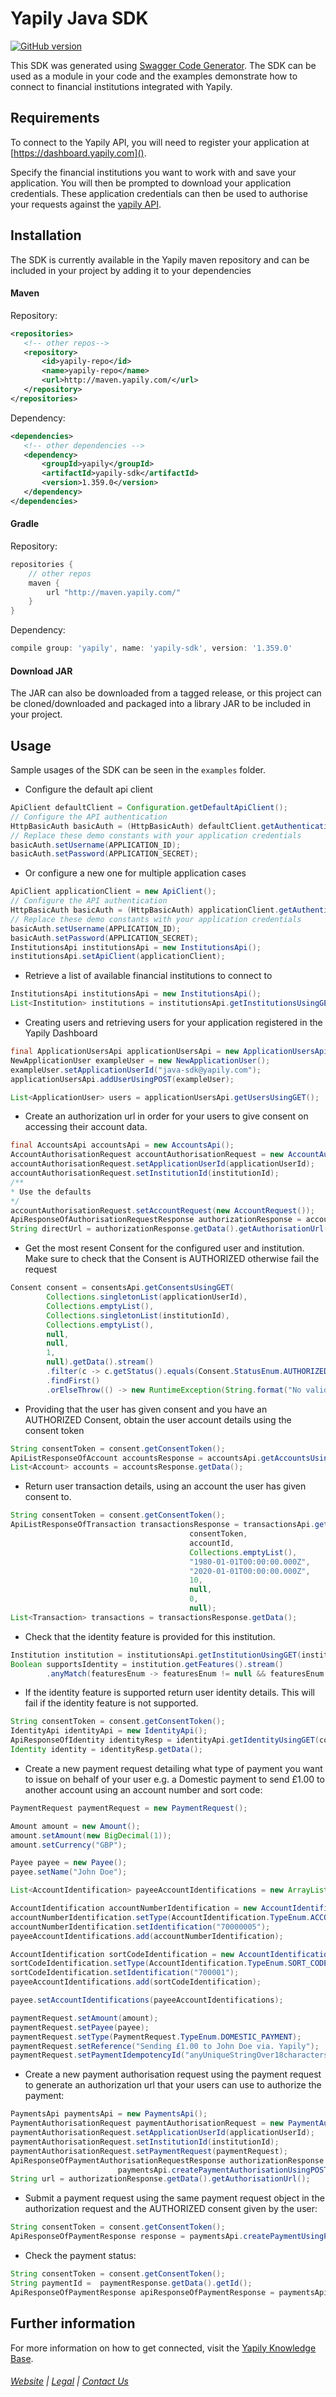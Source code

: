 # Yapily Java SDK
[![GitHub version](https://d25lcipzij17d.cloudfront.net/badge.svg?id=gh&type=6&v=1.359.0&x2=0)](http://badge.fury.io/gh/boennemann%2Fbadges)

This SDK was generated using [Swagger Code Generator](https://github.com/swagger-api/swagger-codegen). The SDK can be used as a module in your code and the examples demonstrate how to connect
to financial institutions integrated with Yapily.

## Requirements

To connect to the Yapily API, you will need to register your 
application at [https://dashboard.yapily.com]().

Specify the financial institutions you want to work with and save your application. You will then be prompted to download your application credentials. 
These application credentials can then be used to authorise your requests against the [yapily API](https://docs.yapily.com/#get-started).

## Installation

The SDK is currently available in the Yapily maven repository and 
can be included in your project 
by adding it to your dependencies

#### Maven

Repository:

```xml
<repositories>
   <!-- other repos-->
   <repository>
       <id>yapily-repo</id>
       <name>yapily-repo</name>
       <url>http://maven.yapily.com/</url>
   </repository>
</repositories>
```

Dependency:

```xml
<dependencies>
   <!-- other dependencies -->
   <dependency>
       <groupId>yapily</groupId>
       <artifactId>yapily-sdk</artifactId>
       <version>1.359.0</version>
   </dependency>
</dependencies>
```

#### Gradle

Repository:

```groovy
repositories {
    // other repos
    maven {
        url "http://maven.yapily.com/"
    }
}
```

Dependency:

```groovy
compile group: 'yapily', name: 'yapily-sdk', version: '1.359.0'
```

#### Download JAR

The JAR can also be downloaded from a tagged release, 
or this project can be cloned/downloaded and packaged into a 
library JAR to be included in your project.

## Usage

Sample usages of the SDK can be seen in the `examples` folder.

- Configure the default api client

```java
ApiClient defaultClient = Configuration.getDefaultApiClient();
// Configure the API authentication
HttpBasicAuth basicAuth = (HttpBasicAuth) defaultClient.getAuthentication("basicAuth");
// Replace these demo constants with your application credentials
basicAuth.setUsername(APPLICATION_ID);
basicAuth.setPassword(APPLICATION_SECRET);
```

- Or configure a new one for multiple application cases 

```java
ApiClient applicationClient = new ApiClient();
// Configure the API authentication
HttpBasicAuth basicAuth = (HttpBasicAuth) applicationClient.getAuthentication("basicAuth");
// Replace these demo constants with your application credentials
basicAuth.setUsername(APPLICATION_ID);
basicAuth.setPassword(APPLICATION_SECRET);
InstitutionsApi institutionsApi = new InstitutionsApi();
institutionsApi.setApiClient(applicationClient);
```

- Retrieve a list of available financial institutions to connect to

```java
InstitutionsApi institutionsApi = new InstitutionsApi();
List<Institution> institutions = institutionsApi.getInstitutionsUsingGET().getData();
```

- Creating users and retrieving users for your application registered in the Yapily Dashboard
```java
final ApplicationUsersApi applicationUsersApi = new ApplicationUsersApi();
NewApplicationUser exampleUser = new NewApplicationUser();
exampleUser.setApplicationUserId("java-sdk@yapily.com");
applicationUsersApi.addUserUsingPOST(exampleUser);

List<ApplicationUser> users = applicationUsersApi.getUsersUsingGET();
```

- Create an authorization url in order for your users to give consent on accessing their account data. 

```java
final AccountsApi accountsApi = new AccountsApi();
AccountAuthorisationRequest accountAuthorisationRequest = new AccountAuthorisationRequest();
accountAuthorisationRequest.setApplicationUserId(applicationUserId);
accountAuthorisationRequest.setInstitutionId(institutionId);
/**
* Use the defaults
*/
accountAuthorisationRequest.setAccountRequest(new AccountRequest());
ApiResponseOfAuthorisationRequestResponse authorizationResponse = accountsApi.initiateAccountRequestUsingPOST(accountAuthorisationRequest, null, null, null);
String directUrl = authorizationResponse.getData().getAuthorisationUrl();
```

- Get the most resent Consent for the configured user and institution. Make sure to check that the Consent is AUTHORIZED otherwise fail the request
```java
Consent consent = consentsApi.getConsentsUsingGET(
        Collections.singletonList(applicationUserId),
        Collections.emptyList(),
        Collections.singletonList(institutionId),
        Collections.emptyList(),
        null,
        null,
        1,
        null).getData().stream()
        .filter(c -> c.getStatus().equals(Consent.StatusEnum.AUTHORIZED))
        .findFirst()
        .orElseThrow(() -> new RuntimeException(String.format("No valid consent token present for application user %s", applicationUserId)));

```
 
- Providing that the user has given consent and you have an AUTHORIZED Consent, obtain the user account details using the consent token

```java
String consentToken = consent.getConsentToken();
ApiListResponseOfAccount accountsResponse = accountsApi.getAccountsUsingGET(consentToken);
List<Account> accounts = accountsResponse.getData();
```

- Return user transaction details, using an account the user has given consent to.

```java
String consentToken = consent.getConsentToken();
ApiListResponseOfTransaction transactionsResponse = transactionsApi.getTransactionsUsingGET(
                                        consentToken, 
                                        accountId, 
                                        Collections.emptyList(),
                                        "1980-01-01T00:00:00.000Z",
                                        "2020-01-01T00:00:00.000Z",
                                        10,
                                        null,
                                        0,
                                        null);
List<Transaction> transactions = transactionsResponse.getData();
```

- Check that the identity feature is provided for this institution.
```java
Institution institution = institutionsApi.getInstitutionUsingGET(institutionId);
Boolean supportsIdentity = institution.getFeatures().stream()
        .anyMatch(featuresEnum -> featuresEnum != null && featuresEnum.equals(Institution.FeaturesEnum.IDENTITY));
```

- If the identity feature is supported return user identity details. This will fail if the identity feature is not supported.
```java
String consentToken = consent.getConsentToken();
IdentityApi identityApi = new IdentityApi();
ApiResponseOfIdentity identityResp = identityApi.getIdentityUsingGET(consentToken); 
Identity identity = identityResp.getData();
```

- Create a new payment request detailing what type of payment you want to issue on behalf of your user e.g. a Domestic 
payment to send £1.00 to another account using an account number and sort code:

```java
PaymentRequest paymentRequest = new PaymentRequest();

Amount amount = new Amount();
amount.setAmount(new BigDecimal(1));
amount.setCurrency("GBP");

Payee payee = new Payee();
payee.setName("John Doe");

List<AccountIdentification> payeeAccountIdentifications = new ArrayList<>();

AccountIdentification accountNumberIdentification = new AccountIdentification();
accountNumberIdentification.setType(AccountIdentification.TypeEnum.ACCOUNT_NUMBER);
accountNumberIdentification.setIdentification("70000005");
payeeAccountIdentifications.add(accountNumberIdentification);

AccountIdentification sortCodeIdentification = new AccountIdentification();
sortCodeIdentification.setType(AccountIdentification.TypeEnum.SORT_CODE);
sortCodeIdentification.setIdentification("700001");
payeeAccountIdentifications.add(sortCodeIdentification);

payee.setAccountIdentifications(payeeAccountIdentifications);

paymentRequest.setAmount(amount);
paymentRequest.setPayee(payee);
paymentRequest.setType(PaymentRequest.TypeEnum.DOMESTIC_PAYMENT);
paymentRequest.setReference("Sending £1.00 to John Doe via. Yapily");
paymentRequest.setPaymentIdempotencyId("anyUniqueStringOver18characters");
```

- Create a new payment authorisation request using the payment request to generate an authorization url that your users can use to authorize the payment:

```java
PaymentsApi paymentsApi = new PaymentsApi();
PaymentAuthorisationRequest paymentAuthorisationRequest = new PaymentAuthorisationRequest();
paymentAuthorisationRequest.setApplicationUserId(applicationUserId);
paymentAuthorisationRequest.setInstitutionId(institutionId);
paymentAuthorisationRequest.setPaymentRequest(paymentRequest);
ApiResponseOfPaymentAuthorisationRequestResponse authorizationResponse = 
                        paymentsApi.createPaymentAuthorisationUsingPOST(paymentAuthorisationRequest, null, null, null);
String url = authorizationResponse.getData().getAuthorisationUrl();
```

- Submit a payment request using the same payment request object in the authorization request and the AUTHORIZED consent given by the user:

```java
String consentToken = consent.getConsentToken();
ApiResponseOfPaymentResponse response = paymentsApi.createPaymentUsingPOST(consentToken, paymentRequest);
```

- Check the payment status:
```java
String consentToken = consent.getConsentToken();
String paymentId =  paymentResponse.getData().getId();
ApiResponseOfPaymentResponse apiResponseOfPaymentResponse = paymentsApi.getPaymentStatusUsingGET(paymentId, consentToken);
```


## Further information

For more information on how to get connected, visit the [Yapily Knowledge Base](https://kb.yapily.com).

###### [Website](https://yapily.com) | [Legal](https://yapily.com/legal-policies) | [Contact Us](mailto:info@yapily.com) 

